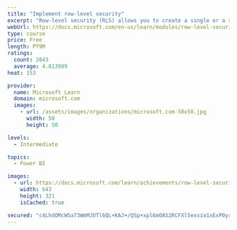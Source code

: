 ```yaml
---
title: "Implement row-level security"
excerpt: "Row-level security (RLS) allows you to create a single or a set of reports that targets data for a specific user. In this module, you will learn how to implement RLS by using either a static or dynamic method and how Microsoft Power BI simplifies testing RLS in Power BI Desktop and Power BI service."
webUrl: https://docs.microsoft.com/en-us/learn/modules/row-level-security-power-bi/
type: course
price: Free
length: PT9M
ratings:
  count: 2043
  average: 4.813999
heat: 153

provider:
  name: Microsoft Learn
  domain: microsoft.com
  images:
    - url: /assets/images/organizations/microsoft.com-50x50.jpg
      width: 50
      height: 50

levels:
  - Intermediate

topics:
  - Power BI

images:
  - url: https://docs.microsoft.com/learn/achievements/row-level-security-power-bi-social.png
    width: 643
    height: 321
    isCached: true

secured: "c4LhdOMcWSa73WmMJUTl6QL+KAJ+/QSp+xpl6mOAS2RCFXl5exsza1xExP0yrQK8m+219FDzMPx3oXa4XHA9NKaIJyH8f+vXPEV+3hKUd60jRgQTaMUZhDzYhCJurikVedZ+6vNzhZPLX25pgSHv6Q/0B/sMRZj8UpaOubb1s9MpOuokqp7iLYIhmguRgf+r5wHwYvMbdMui0+kfn9urpBU2VUaNItNjCIw1bCl4FJmtCdCjIejorqGiy8rVruvSVO8AArh3UiJiEH4yJgMiM0dO8MWXj2USYrpJFPE5QL6aBkLeBbeWT97oVfb0LcAXhK6RX6SmBc6wkjvJRetGrO9t9VC3PH29WDr5+OHKUTNgfXZ0ceC6KHpuwu13fAoc/8X5RpDV8TRkqT+aTG7kJ7ZHa9r/utWn7ZpjONgUcZs=;2n5e8O5ixV0snaa57B5QRQ=="
---
```


